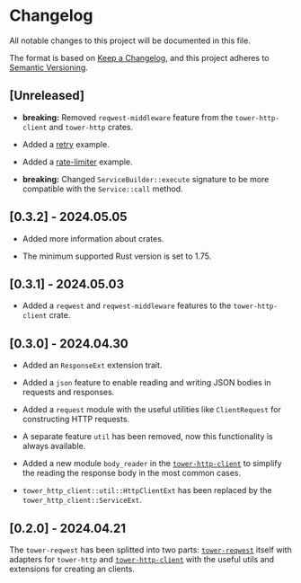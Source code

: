 # Changelog

All notable changes to this project will be documented in this file.

The format is based on [Keep a Changelog](https://keepachangelog.com/en/1.1.0/),
and this project adheres to
[Semantic Versioning](https://semver.org/spec/v2.0.0.html).

## [Unreleased]

- **breaking:** Removed `reqwest-middleware` feature from the
  `tower-http-client` and `tower-http` crates.

- Added a [retry](tower-http-client/examples/retry.rs) example.

- Added a [rate-limiter](tower-http-client/examples/rate_limiter.rs) example.

- **breaking:** Changed `ServiceBuilder::execute` signature to be more
  compatible with the `Service::call` method.

## [0.3.2] - 2024.05.05

- Added more information about crates.

- The minimum supported Rust version is set to 1.75.

## [0.3.1] - 2024.05.03

- Added a `reqwest` and `reqwest-middleware` features to the `tower-http-client`
  crate.

## [0.3.0] - 2024.04.30

- Added an `ResponseExt` extension trait.

- Added a `json` feature to enable reading and writing JSON bodies in requests
  and responses.

- Added a `request` module with the useful utilities like `ClientRequest` for
  constructing HTTP requests.

- A separate feature `util` has been removed, now this functionality is always
  available.

- Added a new module `body_reader` in the [`tower-http-client`] to simplify the
  reading the response body in the most common cases.

- `tower_http_client::util::HttpClientExt` has been replaced by the
  `tower_http_client::ServiceExt`.

## [0.2.0] - 2024.04.21

The `tower-reqwest` has been splitted into two parts: [`tower-reqwest`] itself
with adapters for `tower-http` and [`tower-http-client`] with the useful utils
and extensions for creating an clients.

[`tower-http-client`]: tower-reqwest
[`tower-reqwest`]: tower-http-client
